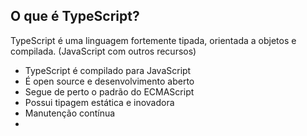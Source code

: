 ## O que é TypeScript?

TypeScript é uma linguagem fortemente tipada, orientada a objetos e compilada. (JavaScript com outros recursos)

* TypeScript é compilado para JavaScript
* É open source e desenvolvimento aberto
* Segue de perto o padrão do ECMAScript
* Possui tipagem estática e inovadora
* Manutenção contínua
* 